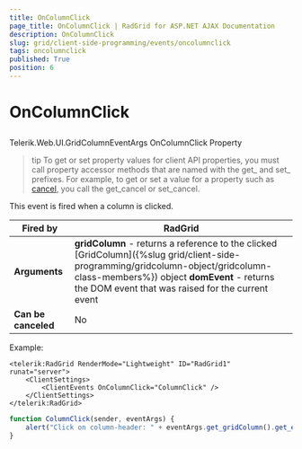 ```yaml
---
title: OnColumnClick
page_title: OnColumnClick | RadGrid for ASP.NET AJAX Documentation
description: OnColumnClick
slug: grid/client-side-programming/events/oncolumnclick
tags: oncolumnclick
published: True
position: 6
---
```


# OnColumnClick



## 

Telerik.Web.UI.GridColumnEventArgs OnColumnClick Property

>tip To get or set property values for client API properties, you must call property accessor methods that are named with the get_ and set_ prefixes. For example, to get or set a value for a property such as [cancel](http://msdn.microsoft.com/en-us/library/bb310859.aspx), you call the get_cancel or set_cancel.
>


This event is fired when a column is clicked.


|  **Fired by**  | RadGrid |
| ------ | ------ |
| **Arguments** | **gridColumn** - returns a reference to the clicked [GridColumn]({%slug grid/client-side-programming/gridcolumn-object/gridcolumn-class-members%}) object **domEvent** - returns the DOM event that was raised for the current event|
| **Can be canceled** |No|

Example:

````ASP.NET
<telerik:RadGrid RenderMode="Lightweight" ID="RadGrid1" runat="server">
    <ClientSettings>
        <ClientEvents OnColumnClick="ColumnClick" />
    </ClientSettings>
</telerik:RadGrid>
````



````JavaScript
function ColumnClick(sender, eventArgs) {
    alert("Click on column-header: " + eventArgs.get_gridColumn().get_element().cellIndex);
}
````


